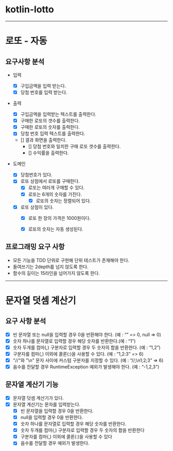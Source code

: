 # kotlin-lotto

---

# 로또 - 자동

## 요구사항 분석
- 입력
  - [x] 구입금액을 입력 받는다.
  - [x] 당첨 번호를 입력 받는다.

- 출력
  - [x] 구입금액을 입력받는 텍스트를 출력한다.
  - [x] 구매한 로또의 갯수를 출력한다.
  - [x] 구매한 로또의 숫자를 출력한다.
  - [x] 당첨 번호 입력 텍스트를 출력한다.
  - [] 결과 화면을 출력한다.
    - [] 당첨 번호와 일치한 구매 로또 갯수를 출력한다.
    - [] 수익률을 출력한다. 

- 도메인
  - [x] 당첨번호가 있다.
  - [x] 로또 상점에서 로또를 구매한다.
    - [x] 로또는 여러개 구매할 수 있다.
    - [x] 로또는 6개의 숫자를 가진다.
      - [x] 로또의 숫자는 정렬되어 있다.
  - [x] 로또 상점이 있다.
    - [x] 로또 한 장의 가격은 1000원이다.
    - [x] 로또의 숫자는 자동 생성된다.


## 프로그래밍 요구 사항
- 모든 기능을 TDD 단위로 구현해 단위 테스트가 존재해야 한다.
- 들여쓰기는 2depth를 넘지 않도록 한다.
- 함수의 길이는 15라인을 넘어가지 않도록 한다.



---

# 문자열 덧셈 계산기

## 요구 사항 분석
- [x] 빈 문자열 또는 null을 입력할 경우 0을 반환해야 한다. (예 : “” => 0, null => 0)
- [x] 숫자 하나를 문자열로 입력할 경우 해당 숫자를 반환한다.(예 : “1”)
- [x] 숫자 두개를 컴마(,) 구분자로 입력할 경우 두 숫자의 합을 반환한다. (예 : “1,2”)
- [x] 구분자를 컴마(,) 이외에 콜론(:)을 사용할 수 있다. (예 : “1,2:3” => 6)
- [x] "//"와 "\n" 문자 사이에 커스텀 구분자를 지정할 수 있다. (예 : “//;\n1;2;3” => 6)
- [x] 음수를 전달할 경우 RuntimeException 예외가 발생해야 한다. (예 : “-1,2,3”)

## 문자열 계산기 기능

- [x] 문자열 덧셈 계산기가 있다.
- [x] 문자열 계산기는 문자를 입력받는다.
  - [x] 빈 문자열을 입력할 경우 0을 반환한다.
  - [x] null을 입력할 경우 0을 반환한다.
  - [x] 숫자 하나를 문자열로 입력할 경우 해당 숫자를 반환한다.
  - [x] 숫자 두개를 컴마(,) 구분자로 입력할 경우 두 숫자의 합을 반환한다
  - [x] 구분자를 컴마(,) 이외에 콜론(:)을 사용할 수 있다
  - [x] 음수를 전달할 경우 예외가 발생한다.
